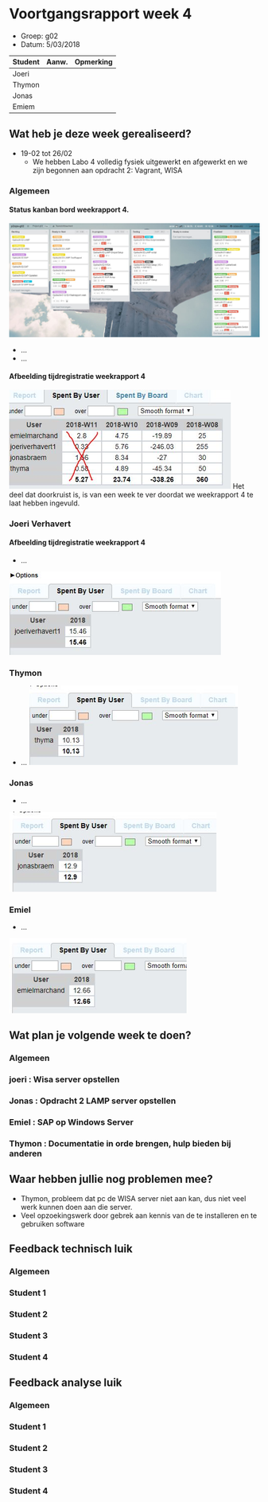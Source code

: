 # Voortgangsrapport week 4

* Groep: g02
* Datum: 5/03/2018

| Student  | Aanw. | Opmerking |
| :---     | :---  | :---      |
| Joeri    |       |           |
| Thymon   |       |           |
| Jonas   |       |           |
| Emiem    |       |           |

## Wat heb je deze week gerealiseerd?

* 19-02 tot 26/02 
    * We hebben Labo 4 volledig fysiek uitgewerkt en afgewerkt en we zijn begonnen aan opdracht 2: Vagrant, WISA

### Algemeen
#### Status kanban bord weekrapport 4.

![Afbeelding huidige toestand Kanban-bord(en) invoegen](img/trello_week4.JPG)

* ...
* ...

#### Afbeelding tijdregistratie weekrapport 4
![Afbeelding teamoverzicht tijdregistratie onderverdeeld per deelopdracht](img/weekrapport4_tijd.JPG)
Het deel dat doorkruist is, is van een week te ver doordat we weekrapport 4 te laat hebben ingevuld.

### Joeri Verhavert
#### Afbeelding tijdregistratie weekrapport 4
* ...

![Afbeelding individueel rapport tijdregistratie](img/tijdJoeriWeek4.JPG)

### Thymon

* ...
![Afbeelding individueel rapport tijdregistratie](img/tijdThymaWeek4.JPG)

### Jonas

* ...

![Afbeelding individueel rapport tijdregistratie](img/tijdJonasWeek4.JPG)

### Emiel

* ...

![Afbeelding individueel rapport tijdregistratie](img/tijdEmielWeek4.JPG)

## Wat plan je volgende week te doen?

### Algemeen
### joeri : Wisa server opstellen 
### Jonas : Opdracht 2 LAMP server opstellen
### Emiel : SAP op Windows Server
### Thymon : Documentatie in orde brengen, hulp bieden bij anderen

## Waar hebben jullie nog problemen mee?


* Thymon, probleem dat pc de WISA server niet aan kan, dus niet veel werk kunnen doen aan die server.
* Veel opzoekingswerk door gebrek aan kennis van de te installeren en te gebruiken software

## Feedback technisch luik

### Algemeen

### Student 1
### Student 2
### Student 3
### Student 4

## Feedback analyse luik

### Algemeen

### Student 1
### Student 2
### Student 3
### Student 4

